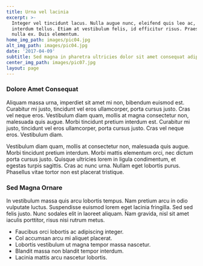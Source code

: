```yaml
---
title: Urna vel lacinia
excerpt: >-
  Integer vel tincidunt lacus. Nulla augue nunc, eleifend quis leo ac, maximus
  interdum tellus. Etiam at vestibulum felis, id efficitur risus. Praesent ac
  nulla ex. Duis elementum.
home_img_path: images/pic04.jpg
alt_img_path: images/pic04.jpg
date: '2017-04-09'
subtitle: Sed magna in pharetra ultricies dolor sit amet consequat adipiscing lorem.
center_img_path: images/pic07.jpg
layout: page
---
```


### Dolore Amet Consequat

Aliquam massa urna, imperdiet sit amet mi non, bibendum euismod est. Curabitur mi justo, tincidunt vel eros ullamcorper, porta cursus justo. Cras vel neque eros. Vestibulum diam quam, mollis at magna consectetur non, malesuada quis augue. Morbi tincidunt pretium interdum est. Curabitur mi justo, tincidunt vel eros ullamcorper, porta cursus justo. Cras vel neque eros. Vestibulum diam.

Vestibulum diam quam, mollis at consectetur non, malesuada quis augue. Morbi tincidunt pretium interdum. Morbi mattis elementum orci, nec dictum porta cursus justo. Quisque ultricies lorem in ligula condimentum, et egestas turpis sagittis. Cras ac nunc urna. Nullam eget lobortis purus. Phasellus vitae tortor non est placerat tristique.

### Sed Magna Ornare

In vestibulum massa quis arcu lobortis tempus. Nam pretium arcu in odio vulputate luctus. Suspendisse euismod lorem eget lacinia fringilla. Sed sed felis justo. Nunc sodales elit in laoreet aliquam. Nam gravida, nisl sit amet iaculis porttitor, risus nisi rutrum metus.

- Faucibus orci lobortis ac adipiscing integer.
- Col accumsan arcu mi aliquet placerat.
- Lobortis vestibulum ut magna tempor massa nascetur.
- Blandit massa non blandit tempor interdum.
- Lacinia mattis arcu nascetur lobortis.
